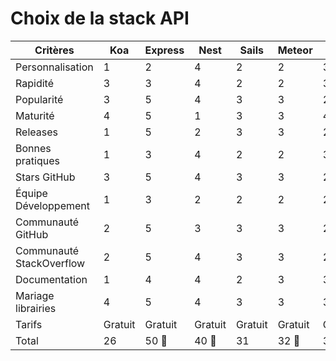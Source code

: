 # Choix de la stack API

| Critères                    | Koa | Express | Nest | Sails | Meteor | Hapi |
|-----------------------------|-----|---------|------|-------|--------|------|
| Personnalisation            | 1   | 2       | 4    | 2     | 2      | 3    |
| Rapidité                    | 3   | 3       | 4    | 2     | 2      | 3    |
| Popularité                  | 3   | 5       | 4    | 3     | 3      | 2    |
| Maturité                    | 4   | 5       | 1    | 3     | 3      | 4    |
| Releases                    | 1   | 5       | 2    | 3     | 3      | 2    |
| Bonnes pratiques            | 1   | 3       | 4    | 2     | 2      | 3    |
| Stars GitHub                | 3   | 5       | 4    | 3     | 3      | 2    |
| Équipe Développement        | 1   | 3       | 2    | 2     | 2      | 2    |
| Communauté GitHub           | 2   | 5       | 3    | 3     | 3      | 2    |
| Communauté StackOverflow    | 2   | 5       | 4    | 3     | 3      | 2    |
| Documentation               | 1   | 4       | 4    | 2     | 3      | 3    |
| Mariage librairies          | 4   | 5       | 4    | 3     | 3      | 3    |
| Tarifs                      | Gratuit | Gratuit | Gratuit | Gratuit | Gratuit | Gratuit |
| Total                       | 26  | 50 🥇     | 40 🥈  | 31    | 32 🥉    | 31   |